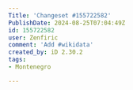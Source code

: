 ```yaml
---
Title: 'Changeset #155722582'
PublishDate: 2024-08-25T07:04:49Z
id: 155722582
user: Zenfiric
comment: 'Add #wikidata'
created_by: iD 2.30.2
tags:
- Montenegro

---
```

